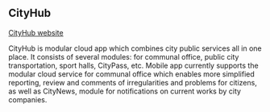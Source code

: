 ## CityHub

[CityHub website](http://mycity-hub.com)

CityHub is modular cloud app which combines city public services all in one place. It consists of several modules: for communal office, public city transportation, sport halls, CityPass, etc. Mobile app currently supports the modular cloud service for communal office which enables more simplified reporting, review and comments of irregularities and problems for citizens, as well as CityNews, module for notifications on current works by city companies.
